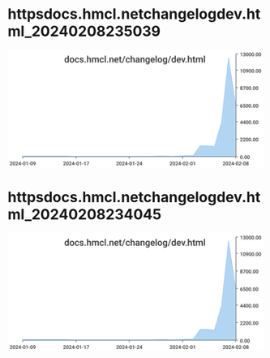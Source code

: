 # httpsdocs.hmcl.netchangelogdev.html_20240208235039
![httpsdocs.hmcl.netchangelogdev.html_20240208235039](/dailyhitssvg/httpsdocs.hmcl.netchangelogdev.html_20240208235039.svg)
# httpsdocs.hmcl.netchangelogdev.html_20240208234045
![httpsdocs.hmcl.netchangelogdev.html_20240208234045](/dailyhitssvg/httpsdocs.hmcl.netchangelogdev.html_20240208234045.svg)
